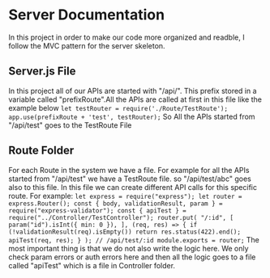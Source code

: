 # Server Documentation
In this project in order to make our code more organized and readble, I follow the MVC pattern for the server skeleton.

## Server.js File
In this project all of our APIs are started with "/api/". This prefix stored in a variable called "prefixRoute".All the APIs are called at first in this file like the example below
    ```
    let testRouter = require('./Route/TestRoute');
    app.use(prefixRoute + 'test', testRouter);
    ```
So All the APIs started from "/api/test" goes to the TestRoute File
## Route Folder
For each Route in the system we have a file. For example for all the APIs started from "/api/test" we have a TestRoute file. so "/api/test/abc" goes also to this file. In this file we can create different API calls for this specific route. For example:
    ```
    let express = require("express");
    let router = express.Router();
    const { body, validationResult, param } = require("express-validator");
    const {
        apiTest
    } = require("../Controller/TestController");
    router.put(
        "/:id",
        [
            param("id").isInt({ min: 0 }),
        ],
        (req, res) => {
            if (!validationResult(req).isEmpty()) return res.status(422).end();
            apiTest(req, res);
        }
    ); // /api/test/:id
    module.exports = router;
    ```
The most important thing is that we do not also write the logic here. We only check param errors or auth errors here and then all the logic goes to a file called "apiTest" which is a file in Controller folder.
